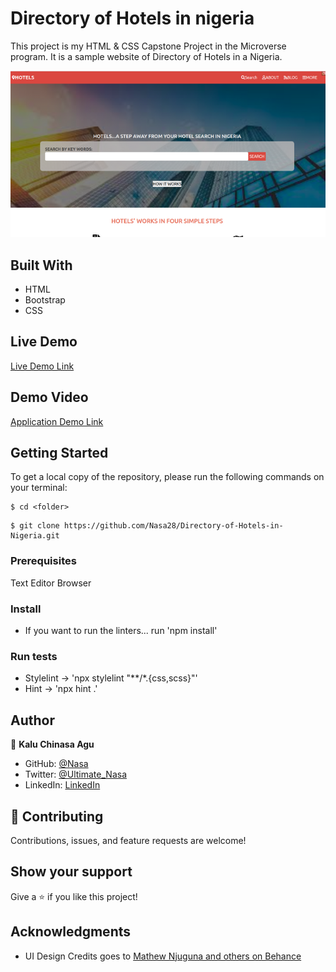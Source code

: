# Directory of Hotels in nigeria

This project is my HTML & CSS Capstone Project in the Microverse program. It is a sample website of Directory of Hotels in a Nigeria.

![screenshot](Assets/images/Readme.png)

## Built With

- HTML
- Bootstrap
- CSS


## Live Demo

[Live Demo Link](https://nasa28.github.io/Directory-of-Hotels-in-Nigeria/index.html)

## Demo Video

[Application Demo Link](https://www.loom.com/share/fcfd69ad4a124227a4fad8423e0fb198)

## Getting Started

To get a local copy of the repository, please run the following commands on your terminal:

```
$ cd <folder>
```

```
$ git clone https://github.com/Nasa28/Directory-of-Hotels-in-Nigeria.git

```
### Prerequisites

Text Editor
Browser

### Install

- If you want to run the linters... run 'npm install'


### Run tests

- Stylelint -> 'npx stylelint "**/*.{css,scss}"'
- Hint -> 'npx hint .'


## Author

👤 **Kalu Chinasa Agu**

- GitHub: [@Nasa](https://github.com/Nasa28)
- Twitter: [@Ultimate_Nasa](https://twitter.com/Ultimate_Nasa)
- LinkedIn: [LinkedIn](https://www.linkedin.com/in/kalu-chinasa-agu-a15080103/)

## 🤝 Contributing

Contributions, issues, and feature requests are welcome!


## Show your support

Give a ⭐️ if you like this project!

## Acknowledgments

- UI Design Credits goes to [ Mathew Njuguna and others on Behance](https://www.behance.net/gallery/25563385/PatashuleKE)
